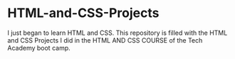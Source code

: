 # HTML-and-CSS-Projects
I just began to learn HTML and CSS. This repository is filled with the HTML and CSS Projects I did in the HTML AND CSS COURSE of the Tech Academy boot camp.
